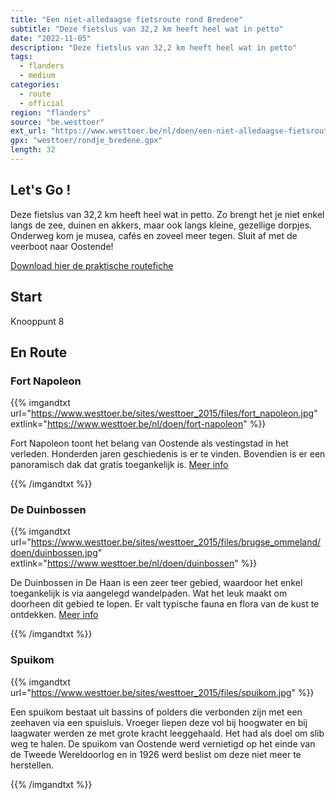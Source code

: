 ```yaml
---
title: "Een niet-alledaagse fietsroute rond Bredene"
subtitle: "Deze fietslus van 32,2 km heeft heel wat in petto"
date: "2022-11-05"
description: "Deze fietslus van 32,2 km heeft heel wat in petto" 
tags:
  - flanders
  - medium
categories: 
  - route
  - official
region: "flanders"
source: "be.westtoer"
ext_url: "https://www.westtoer.be/nl/doen/een-niet-alledaagse-fietsroute-rond-bredene"
gpx: "westtoer/rondje_bredene.gpx"
length: 32
---
```


## Let's Go !

Deze fietslus van 32,2 km heeft heel wat in petto. Zo brengt het je niet enkel langs de zee, duinen en akkers, maar ook langs kleine, gezellige dorpjes. Onderweg kom je musea, cafés en zoveel meer tegen. Sluit af met de veerboot naar Oostende!

[Download hier de praktische routefiche](https://www.westtoer.be/sites/westtoer_2015/files/fietsen_in_bredene.pdf)

## Start 

Knooppunt 8 

## En Route

### Fort Napoleon

{{% imgandtxt url="https://www.westtoer.be/sites/westtoer_2015/files/fort_napoleon.jpg" extlink="https://www.westtoer.be/nl/doen/fort-napoleon" %}}

Fort Napoleon toont het belang van Oostende als vestingstad in het verleden. Honderden jaren geschiedenis is er te vinden. Bovendien is er een panoramisch dak dat gratis toegankelijk is. [Meer info](https://www.westtoer.be/nl/doen/fort-napoleon)

{{% /imgandtxt %}}

### De Duinbossen

{{% imgandtxt url="https://www.westtoer.be/sites/westtoer_2015/files/brugse_ommeland/doen/duinbossen.jpg" extlink="https://www.westtoer.be/nl/doen/duinbossen" %}}

De Duinbossen in De Haan is een zeer teer gebied, waardoor het enkel toegankelijk is via aangelegd wandelpaden. Wat het leuk maakt om doorheen dit gebied te lopen. Er valt typische fauna en flora van de kust te ontdekken. [Meer info](https://www.westtoer.be/nl/doen/duinbossen)

{{% /imgandtxt %}}

### Spuikom

{{% imgandtxt url="https://www.westtoer.be/sites/westtoer_2015/files/spuikom.jpg" %}}

Een spuikom bestaat uit bassins of polders die verbonden zijn met een zeehaven via een spuisluis. Vroeger liepen deze vol bij hoogwater en bij laagwater werden ze met grote kracht leeggehaald. Het had als doel om slib weg te halen. De spuikom van Oostende werd vernietigd op het einde van de Tweede Wereldoorlog en in 1926 werd beslist om deze niet meer te herstellen.

{{% /imgandtxt %}}
